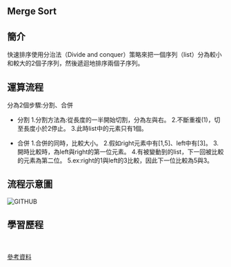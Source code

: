 ## Merge Sort 

## 簡介
快速排序使用分治法（Divide and conquer）策略來把一個序列（list）分為較小和較大的2個子序列，然後遞迴地排序兩個子序列。

## 運算流程
分為2個步驟:分割、合併

* 分割
1.分割方法為:從長度的一半開始切割，分為左與右。
2.不斷重複(1)，切至長度小於2停止。
3.此時list中的元素只有1個。

* 合併
1.合併的同時，比較大小。
2.假如right元素中有[1,5]、left中有[3]。
3.開時比較時，為left與right的第一位元素。
4.有被變動到的list，下一回被比較的元素為第二位。
5.ex:right的1與left的3比較，因此下一位比較為5與3。

## 流程示意圖
![GITHUB](https://github.com/tzuying0312/Learning-Code/blob/master/photo/meargesort.png)

## 學習歷程
```python

```


###### 
[參考資料]()
